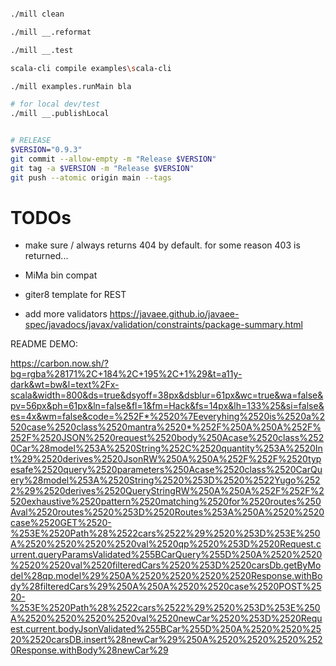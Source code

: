 
```sh

./mill clean

./mill __.reformat

./mill __.test

scala-cli compile examples\scala-cli

./mill examples.runMain bla

# for local dev/test
./mill __.publishLocal
```

```sh

# RELEASE
$VERSION="0.9.3"
git commit --allow-empty -m "Release $VERSION"
git tag -a $VERSION -m "Release $VERSION"
git push --atomic origin main --tags

```

# TODOs

- make sure / always returns 404 by default. for some reason 403 is returned...

- MiMa bin compat

- giter8 template for REST

- add more validators https://javaee.github.io/javaee-spec/javadocs/javax/validation/constraints/package-summary.html

README DEMO:

https://carbon.now.sh/?bg=rgba%28171%2C+184%2C+195%2C+1%29&t=a11y-dark&wt=bw&l=text%2Fx-scala&width=800&ds=true&dsyoff=38px&dsblur=61px&wc=true&wa=false&pv=56px&ph=61px&ln=false&fl=1&fm=Hack&fs=14px&lh=133%25&si=false&es=4x&wm=false&code=%252F*%2520%7Eeveryhing%2520is%2520a%2520case%2520class%2520mantra%2520*%252F%250A%250A%252F%252F%2520JSON%2520request%2520body%250Acase%2520class%2520Car%28model%253A%2520String%252C%2520quantity%253A%2520Int%29%2520derives%2520JsonRW%250A%250A%252F%252F%2520typesafe%2520query%2520parameters%250Acase%2520class%2520CarQuery%28model%253A%2520String%2520%253D%2520%2522Yugo%2522%29%2520derives%2520QueryStringRW%250A%250A%252F%252F%2520exhaustive%2520pattern%2520matching%2520for%2520routes%250Aval%2520routes%2520%253D%2520Routes%253A%250A%2520%2520case%2520GET%2520-%253E%2520Path%28%2522cars%2522%29%2520%253D%253E%250A%2520%2520%2520%2520val%2520qp%2520%253D%2520Request.current.queryParamsValidated%255BCarQuery%255D%250A%2520%2520%2520%2520val%2520filteredCars%2520%253D%2520carsDb.getByModel%28qp.model%29%250A%2520%2520%2520%2520Response.withBody%28filteredCars%29%250A%250A%2520%2520case%2520POST%2520-%253E%2520Path%28%2522cars%2522%29%2520%253D%253E%250A%2520%2520%2520%2520val%2520newCar%2520%253D%2520Request.current.bodyJsonValidated%255BCar%255D%250A%2520%2520%2520%2520carsDB.insert%28newCar%29%250A%2520%2520%2520%2520Response.withBody%28newCar%29

